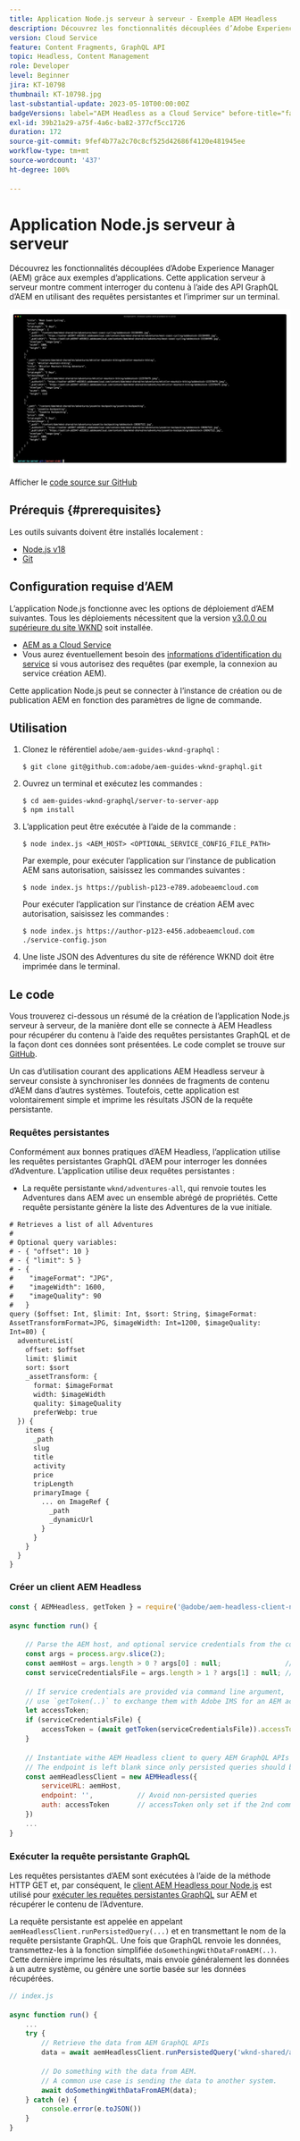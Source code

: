 ```yaml
---
title: Application Node.js serveur à serveur - Exemple AEM Headless
description: Découvrez les fonctionnalités découplées d’Adobe Experience Manager (AEM) grâce aux exemples d’applications. Cette application Node.js côté serveur montre comment interroger du contenu à l’aide des API GraphQL d’AEM et des requêtes persistantes.
version: Cloud Service
feature: Content Fragments, GraphQL API
topic: Headless, Content Management
role: Developer
level: Beginner
jira: KT-10798
thumbnail: KT-10798.jpg
last-substantial-update: 2023-05-10T00:00:00Z
badgeVersions: label="AEM Headless as a Cloud Service" before-title="false"
exl-id: 39b21a29-a75f-4a6c-ba82-377cf5cc1726
duration: 172
source-git-commit: 9fef4b77a2c70c8cf525d42686f4120e481945ee
workflow-type: tm+mt
source-wordcount: '437'
ht-degree: 100%

---
```


# Application Node.js serveur à serveur

Découvrez les fonctionnalités découplées d’Adobe Experience Manager (AEM) grâce aux exemples d’applications. Cette application serveur à serveur montre comment interroger du contenu à l’aide des API GraphQL d’AEM en utilisant des requêtes persistantes et l’imprimer sur un terminal.

![Application Node.js serveur à serveur avec AEM Headless.](./assets/server-to-server-app/server-to-server-app.png)

Afficher le [code source sur GitHub](https://github.com/adobe/aem-guides-wknd-graphql/tree/main/server-to-server)

## Prérequis {#prerequisites}

Les outils suivants doivent être installés localement :

+ [Node.js v18](https://nodejs.org/fr)
+ [Git](https://git-scm.com/)

## Configuration requise d’AEM

L’application Node.js fonctionne avec les options de déploiement d’AEM suivantes. Tous les déploiements nécessitent que la version [v3.0.0 ou supérieure du site WKND](https://github.com/adobe/aem-guides-wknd/releases/latest) soit installée.

+ [AEM as a Cloud Service](https://experienceleague.adobe.com/docs/experience-manager-cloud-service/content/implementing/deploying/overview.html?lang=fr)
+ Vous aurez éventuellement besoin des [informations d’identification du service](https://experienceleague.adobe.com/docs/experience-manager-cloud-service/content/implementing/developing/generating-access-tokens-for-server-side-apis.html?lang=fr) si vous autorisez des requêtes (par exemple, la connexion au service création AEM).

Cette application Node.js peut se connecter à l’instance de création ou de publication AEM en fonction des paramètres de ligne de commande.

## Utilisation

1. Clonez le référentiel `adobe/aem-guides-wknd-graphql` :

   ```shell
   $ git clone git@github.com:adobe/aem-guides-wknd-graphql.git
   ```

1. Ouvrez un terminal et exécutez les commandes :

   ```shell
   $ cd aem-guides-wknd-graphql/server-to-server-app
   $ npm install
   ```

1. L’application peut être exécutée à l’aide de la commande :

   ```
   $ node index.js <AEM_HOST> <OPTIONAL_SERVICE_CONFIG_FILE_PATH>
   ```

   Par exemple, pour exécuter l’application sur l’instance de publication AEM sans autorisation, saisissez les commandes suivantes :

   ```shell
   $ node index.js https://publish-p123-e789.adobeaemcloud.com
   ```

   Pour exécuter l’application sur l’instance de création AEM avec autorisation, saisissez les commandes :

   ```shell
   $ node index.js https://author-p123-e456.adobeaemcloud.com ./service-config.json
   ```

1. Une liste JSON des Adventures du site de référence WKND doit être imprimée dans le terminal.

## Le code

Vous trouverez ci-dessous un résumé de la création de l’application Node.js serveur à serveur, de la manière dont elle se connecte à AEM Headless pour récupérer du contenu à l’aide des requêtes persistantes GraphQL et de la façon dont ces données sont présentées. Le code complet se trouve sur [GitHub](https://github.com/adobe/aem-guides-wknd-graphql/tree/main/server-to-server).

Un cas d’utilisation courant des applications AEM Headless serveur à serveur consiste à synchroniser les données de fragments de contenu d’AEM dans d’autres systèmes. Toutefois, cette application est volontairement simple et imprime les résultats JSON de la requête persistante.

### Requêtes persistantes

Conformément aux bonnes pratiques d’AEM Headless, l’application utilise les requêtes persistantes GraphQL d’AEM pour interroger les données d’Adventure. L’application utilise deux requêtes persistantes :

+ La requête persistante `wknd/adventures-all`, qui renvoie toutes les Adventures dans AEM avec un ensemble abrégé de propriétés. Cette requête persistante génère la liste des Adventures de la vue initiale.

```
# Retrieves a list of all Adventures
#
# Optional query variables:
# - { "offset": 10 }
# - { "limit": 5 }
# - { 
#    "imageFormat": "JPG",
#    "imageWidth": 1600,
#    "imageQuality": 90 
#   }
query ($offset: Int, $limit: Int, $sort: String, $imageFormat: AssetTransformFormat=JPG, $imageWidth: Int=1200, $imageQuality: Int=80) {
  adventureList(
    offset: $offset
    limit: $limit
    sort: $sort
    _assetTransform: {
      format: $imageFormat
      width: $imageWidth
      quality: $imageQuality
      preferWebp: true
  }) {
    items {
      _path
      slug
      title
      activity
      price
      tripLength
      primaryImage {
        ... on ImageRef {
          _path
          _dynamicUrl
        }
      }
    }
  }
}
```

### Créer un client AEM Headless

```javascript
const { AEMHeadless, getToken } = require('@adobe/aem-headless-client-nodejs');

async function run() { 

    // Parse the AEM host, and optional service credentials from the command line arguments
    const args = process.argv.slice(2);
    const aemHost = args.length > 0 ? args[0] : null;                // Example: https://author-p123-e456.adobeaemcloud.com
    const serviceCredentialsFile = args.length > 1 ? args[1] : null; // Example: ./service-config.json

    // If service credentials are provided via command line argument,
    // use `getToken(..)` to exchange them with Adobe IMS for an AEM access token 
    let accessToken;
    if (serviceCredentialsFile) {
        accessToken = (await getToken(serviceCredentialsFile)).accessToken;
    }

    // Instantiate withe AEM Headless client to query AEM GraphQL APIs
    // The endpoint is left blank since only persisted queries should be used to query AEM's GraphQL APIs
    const aemHeadlessClient = new AEMHeadless({
        serviceURL: aemHost,
        endpoint: '',           // Avoid non-persisted queries
        auth: accessToken       // accessToken only set if the 2nd command line parameter is set
    })
    ...
}
```


### Exécuter la requête persistante GraphQL

Les requêtes persistantes d’AEM sont exécutées à l’aide de la méthode HTTP GET et, par conséquent, le [client AEM Headless pour Node.js](https://github.com/adobe/aem-headless-client-nodejs) est utilisé pour [exécuter les requêtes persistantes GraphQL](https://github.com/adobe/aem-headless-client-nodejs#within-asyncawait) sur AEM et récupérer le contenu de l’Adventure.

La requête persistante est appelée en appelant `aemHeadlessClient.runPersistedQuery(...)` et en transmettant le nom de la requête persistante GraphQL. Une fois que GraphQL renvoie les données, transmettez-les à la fonction simplifiée `doSomethingWithDataFromAEM(..)`. Cette dernière imprime les résultats, mais envoie généralement les données à un autre système, ou génère une sortie basée sur les données récupérées.

```js
// index.js

async function run() { 
    ...
    try {
        // Retrieve the data from AEM GraphQL APIs
        data = await aemHeadlessClient.runPersistedQuery('wknd-shared/adventures-all')
        
        // Do something with the data from AEM. 
        // A common use case is sending the data to another system.
        await doSomethingWithDataFromAEM(data);
    } catch (e) {
        console.error(e.toJSON())
    }
}
```
